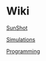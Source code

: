 # Wiki

[SunShot](SunShot/index.html)

[Simulations](Simulations/index.html)

[Programming](Programming/CMake/index.html)

